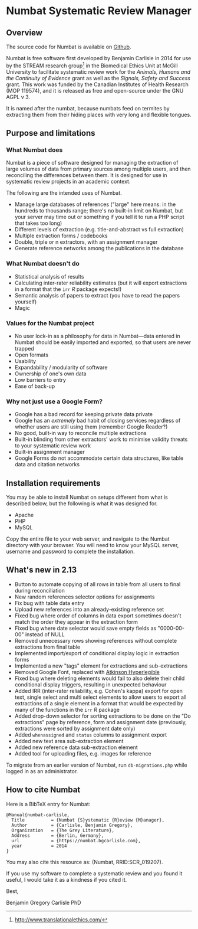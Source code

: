 # Numbat Systematic Review Manager

## Overview

The source code for Numbat is available on
[Github](https://github.com/bgcarlisle/Numbat "Numbat Github").

Numbat is free software first developed by Benjamin Carlisle in 2014
for use by the STREAM research group[^1] in the Biomedical Ethics Unit
at McGill University to facilitate systematic review work for the
*Animals, Humans and the Continuity of Evidence* grant as well as the
*Signals, Safety and Success* grant. This work was funded by the
Canadian Institutes of Health Research (MOP 119574), and it is
released as free and open-source under the GNU AGPL v 3.

It is named after the numbat, because numbats feed on termites by
extracting them from their hiding places with very long and flexible
tongues.

[^1]: <http://www.translationalethics.com/>

## Purpose and limitations

### What Numbat does

Numbat is a piece of software designed for managing the extraction of
large volumes of data from primary sources among multiple users, and
then reconciling the differences between them. It is designed for use
in systematic review projects in an academic context.

The following are the intended uses of Numbat.

* Manage large databases of references ("large" here means: in the
  hundreds to thousands range; there's no built-in limit on Numbat,
  but your server may time out or something if you tell it to run a
  PHP script that takes too long)
* Different levels of extraction (e.g. title-and-abstract vs full
  extraction)
* Multiple extraction forms / codebooks
* Double, triple or n extractors, with an assignment manager
* Generate reference networks among the publications in the database

### What Numbat doesn't do

* Statistical analysis of results
* Calculating inter-rater reliability estimates (but it will export
  extractions in a format that the `irr` *R* package expects!)
* Semantic analysis of papers to extract (you have to read the papers
  yourself)
* Magic

### Values for the Numbat project

* No user lock-in as a philosophy for data in Numbat—data entered in
  Numbat should be easily imported and exported, so that users are
  never trapped
* Open formats
* Usability
* Expandability / modularity of software
* Ownership of one's own data
* Low barriers to entry
* Ease of back-up

### Why not just use a Google Form?

* Google has a bad record for keeping private data private
* Google has an *extremely* bad habit of closing services regardless
  of whether users are still using them (remember Google Reader?)
* No good, built-in way to reconcile multiple extractions
* Built-in blinding from other extractors' work to minimise validity
  threats to your systematic review work
* Built-in assignment manager
* Google Forms do not accommodate certain data structures, like table
  data and citation networks

## Installation requirements

You may be able to install Numbat on setups different from what is
described below, but the following is what it was designed for.

* Apache
* PHP
* MySQL

Copy the entire file to your web server, and navigate to the Numbat
directory with your browser. You will need to know your MySQL server,
username and password to complete the installation.

## What's new in 2.13

* Button to automate copying of all rows in table from all users to
  final during reconciliation
* New random references selector options for assignments
* Fix bug with table data entry
* Upload new references into an already-existing reference set
* Fixed bug where order of columns in data export sometimes doesn't
  match the order they appear in the extraction form
* Fixed bug where date selector would save empty fields as
  "0000-00-00" instead of NULL
* Removed unnecessary rows showing references without complete
  extractions from final table
* Implemented import/export of conditional display logic in extraction
  forms
* Implemented a new "tags" element for extractions and sub-extractions
* Removed Google Font, replaced with [Atkinson
  Hyperlegible](https://brailleinstitute.org/freefont)
* Fixed bug where deleting elements would fail to also delete their
  child conditional display triggers, resulting in unexpected
  behaviour
* Added IRR (inter-rater reliability, e.g. Cohen's kappa) export for
  open text, single select and multi select elements to allow users to
  export all extractions of a single element in a format that would be
  expected by many of the functions in the `irr` *R* package
* Added drop-down selector for sorting extractions to be done on the
  "Do extractions" page by reference, form and assignment date
  (previously, extractions were sorted by assignment date only)
* Added `whenassigned` and `status` columns to assignment export
* Added new text area sub-extraction element
* Added new reference data sub-extraction element
* Added tool for uploading files, e.g. images for reference

To migrate from an earlier version of Numbat, run `db-migrations.php`
while logged in as an administrator.

## How to cite Numbat

Here is a BibTeX entry for Numbat:

```
@Manual{numbat-carlisle,
  Title          = {Numbat {S}ystematic {R}eview {M}anager},
  Author         = {Carlisle, Benjamin Gregory},
  Organization   = {The Grey Literature},
  Address        = {Berlin, Germany},
  url            = {https://numbat.bgcarlisle.com},
  year           = 2014
}
```

You may also cite this resource as: (Numbat, RRID:SCR_019207).

If you use my software to complete a systematic review and you found
it useful, I would take it as a kindness if you cited it.

Best,

Benjamin Gregory Carlisle PhD
